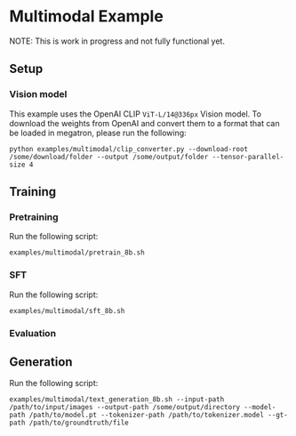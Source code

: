 # Multimodal Example

NOTE: This is work in progress and not fully functional yet.

## Setup

### Vision model

This example uses the OpenAI CLIP `ViT-L/14@336px` Vision model. To download the weights from OpenAI and convert them to a format that can be loaded in megatron, please run the following:

```
python examples/multimodal/clip_converter.py --download-root /some/download/folder --output /some/output/folder --tensor-parallel-size 4
```

## Training

### Pretraining

Run the following script:
```
examples/multimodal/pretrain_8b.sh
```

### SFT

Run the following script:
```
examples/multimodal/sft_8b.sh
```


### Evaluation

## Generation

Run the following script:

```
examples/multimodal/text_generation_8b.sh --input-path /path/to/input/images --output-path /some/output/directory --model-path /path/to/model.pt --tokenizer-path /path/to/tokenizer.model --gt-path /path/to/groundtruth/file
```
